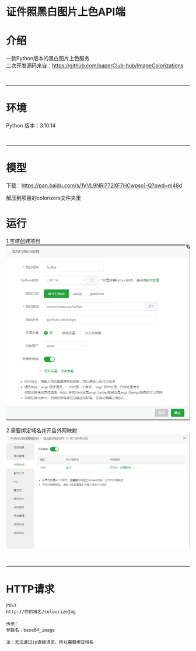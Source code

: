 # 证件照黑白图片上色API端

# 介绍
一款Python版本的黑白图片上色服务
<br>
二次开发源码来自：https://github.com/paperClub-hub/ImageColorizations

<br>
<hr>

# 环境
Python 版本：3.10.14

<br>
<hr>

# 模型
下载：https://pan.baidu.com/s/1VVL9NRi772XF7HCwpso1-Q?pwd=m48d

解压到项目的colorizers文件夹里


# 运行
1.宝塔创建项目
<img src="./assets/1.png">


2.需要绑定域名并开启外网映射
<img src="./assets/2.png">

<br>
<hr>

# HTTP请求
```text
POST
http://你的域名/colourizeImg

传参：
参数名：base64_image

注：无法通过ip直接请求，所以需要绑定域名     
```
